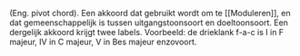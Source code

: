 (Eng. pivot chord).
Een akkoord dat gebruikt wordt om te [[Moduleren]], en dat gemeenschappelijk is tussen uitgangstoonsoort en doeltoonsoort. Een dergelijk akkoord krijgt twee labels.
Voorbeeld: de drieklank f-a-c is I in F majeur, IV in C majeur, V in Bes majeur enzovoort.